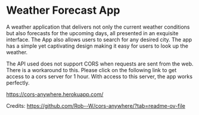# Weather Forecast App

A weather application that delivers not only the current weather conditions but also forecasts for the upcoming days, all presented in an exquisite interface. The App also allows users to search for any desired city. The app has a simple yet captivating design making it easy for users to look up the weather.

The API used does not support CORS when requests are sent from the web. There is a workaround to this. Please click on the following link to get access to a cors server for 1 hour. With access to this server, the app works perfectly.

https://cors-anywhere.herokuapp.com/

Credits: https://github.com/Rob--W/cors-anywhere/?tab=readme-ov-file

